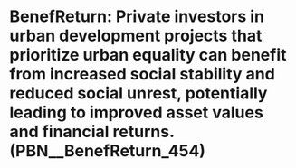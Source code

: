 # BenefReturn: __Private investors in urban development projects that prioritize urban equality can benefit from increased social stability and reduced social unrest, potentially leading to improved asset values and financial returns.__ (PBN__BenefReturn_454)

